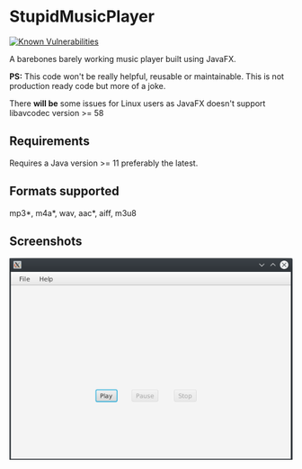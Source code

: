 # StupidMusicPlayer
[![Known Vulnerabilities](https://snyk.io//test/github/the-lazy-learner/StupidMusicPlayer/badge.svg?targetFile=pom.xml)](https://snyk.io//test/github/the-lazy-learner/StupidMusicPlayer?targetFile=pom.xml)

A barebones barely working music player built using JavaFX. 

**PS:** This code won't be really helpful, reusable or maintainable. This is not production ready code but more of a joke.

There **will be** some issues for Linux users as JavaFX doesn't support libavcodec version >= 58

## Requirements
Requires a Java version >= 11 preferably the latest.


## Formats supported
mp3*, m4a*, wav, aac*, aiff, m3u8


## Screenshots
![Screenshot](screenshot.png)
